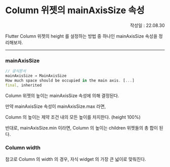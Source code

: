 # Column 위젯의 mainAxisSize 속성

<p align="right">작성일 : 22.08.30</p>

Flutter Column 위젯의 height 를 설정하는 방법 중 하나인 mainAxisSize 속성을 정리해보자.

--------------

### mainAxisSize

```dart
// 공식문서
mainAxisSize → MainAxisSize
How much space should be occupied in the main axis. [...]
final, inherited
```


Column 위젯의 높이는 mainAxisSize 속성에 의해 결정된다.

만약 mainAxisSize 속성이 mainAxisSize.max 라면, 

Column 의 높이는 제약 조건 내의 모든 높이를 차지한다. (height 100%)

반대로, mainAxisSize.min 이라면, Column 의 높이는 children 위젯들의 총 합이 된다.

###

### Column width

참고로 Column 의 width 의 경우, 자식 widget 의 가장 큰 넓이로 맞춰진다.

###
